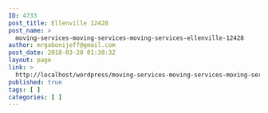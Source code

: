 ```yaml
---
ID: 4733
post_title: Ellenville 12428
post_name: >
  moving-services-moving-services-moving-services-ellenville-12428
author: mrgabonijeff@gmail.com
post_date: 2018-03-28 01:38:32
layout: page
link: >
  http://localhost/wordpress/moving-services-moving-services-moving-services-ellenville-12428/
published: true
tags: [ ]
categories: [ ]
---
```

